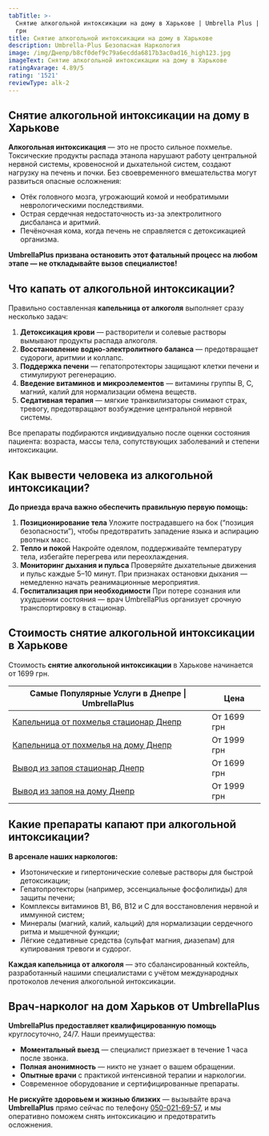 ```yaml
---
tabTitle: >-
  Снятие алкогольной интоксикации на дому в Харькове | Umbrella Plus | От 1699
  грн
title: Снятие алкогольной интоксикации на дому в Харькове
description: Umbrella-Plus Безопасная Наркология
image: /img/Днепр/b8cf0def9c79a6ecdda6817b3ac0ad16_high123.jpg
imageText: Снятие алкогольной интоксикации на дому в Харькове
ratingAvarage: 4.89/5
rating: '1521'
reviewType: alk-2
---
```


## Снятие алкогольной интоксикации на дому в Харькове

**Алкогольная интоксикация** — это не просто сильное похмелье. Токсические продукты распада этанола нарушают работу центральной нервной системы, кровеносной и дыхательной систем, создают нагрузку на печень и почки. Без своевременного вмешательства могут развиться опасные осложнения:

* Отёк головного мозга, угрожающий комой и необратимыми неврологическими последствиями.
* Острая сердечная недостаточность из-за электролитного дисбаланса и аритмий.
* Печёночная кома, когда печень не справляется с детоксикацией организма.

**UmbrellaPlus призвана остановить этот фатальный процесс на любом этапе — не откладывайте вызов специалистов!**

## Что капать от алкогольной интоксикации?

Правильно составленная **капельница от алкоголя** выполняет сразу несколько задач:

1. **Детоксикация крови** — растворители и солевые растворы вымывают продукты распада алкоголя.
2. **Восстановление водно-электролитного баланса** — предотвращает судороги, аритмии и коллапс.
3. **Поддержка печени** — гепатопротекторы защищают клетки печени и стимулируют регенерацию.
4. **Введение витаминов и микроэлементов** — витамины группы B, С, магний, калий для нормализации обмена веществ.
5. **Седативная терапия** — мягкие транквилизаторы снимают страх, тревогу, предотвращают возбуждение центральной нервной системы.

Все препараты подбираются индивидуально после оценки состояния пациента: возраста, массы тела, сопутствующих заболеваний и степени интоксикации.

## Как вывести человека из алкогольной интоксикации?

**До приезда врача важно обеспечить правильную первую помощь:**

1. **Позиционирование тела**
   Уложите пострадавшего на бок (“позиция безопасности”), чтобы предотвратить западение языка и аспирацию рвотных масс.
2. **Тепло и покой**
   Накройте одеялом, поддерживайте температуру тела, избегайте перегрева или переохлаждения.
3. **Мониторинг дыхания и пульса**
   Проверяйте дыхательные движения и пульс каждые 5–10 минут. При признаках остановки дыхания — немедленно начать реанимационные мероприятия.
4. **Госпитализация при необходимости**
   При потере сознания или ухудшении состояния — врач UmbrellaPlus организует срочную транспортировку в стационар.

## Стоимость снятие алкогольной интоксикации в Харькове

Стоимость **снятие алкогольной интоксикации** в Харькове начинается от 1699 грн.

| Самые Популярные Услуги в Днепре \| UmbrellaPlus                                                                   | Цена        |
| ------------------------------------------------------------------------------------------------------------------ | ----------- |
| [Капельница от похмелья стационар Днепр](https://umbrella-plus.com.ua/dnepr/kapelnica_ot_alkogola_dnepr/)          | От 1699 грн |
| [Капельница от похмелья на дому Днепр](https://umbrella-plus.com.ua/dnepr/kapelnica_ot_alkogola_na-domy-v-dnepre/) | От 1999 грн |
| [Вывод из запоя стационар Днепр](https://umbrella-plus.com.ua/dnepr/vivod-iz-zapoia-dnepr/)                        | От 1699 грн |
| [Вывод из запоя на дому Днепр](https://umbrella-plus.com.ua/dnepr/vivod-iz-zapoia-na-domy-dnepr/)                  | От 1999 грн |

## Какие препараты капают при алкогольной интоксикации?

**В арсенале наших наркологов:**

* Изотонические и гипертонические солевые растворы для быстрой детоксикации;
* Гепатопротекторы (например, эссенциальные фосфолипиды) для защиты печени;
* Комплексы витаминов В1, В6, В12 и С для восстановления нервной и иммунной систем;
* Минералы (магний, калий, кальций) для нормализации сердечного ритма и мышечной функции;
* Лёгкие седативные средства (сульфат магния, диазепам) для купирования тревоги и судорог.

**Каждая капельница от алкоголя** — это сбалансированный коктейль, разработанный нашими специалистами с учётом международных протоколов лечения алкогольной интоксикации.

## Врач-нарколог на дом Харьков от UmbrellaPlus

**UmbrellaPlus предоставляет квалифицированную помощь** круглосуточно, 24/7. Наши преимущества:

* **Моментальный выезд** — специалист приезжает в течение 1 часа после звонка.
* **Полная анонимность** — никто не узнает о вашем обращении.
* **Опытные врачи** с практикой интенсивной терапии и наркологии.
* Современное оборудование и сертифицированные препараты.

**Не рискуйте здоровьем и жизнью близких** — вызывайте врача **UmbrellaPlus** прямо сейчас по телефону [050-021-69-57](tel:0500216957), и мы оперативно поможем снять интоксикацию и предотвратить осложнения.
